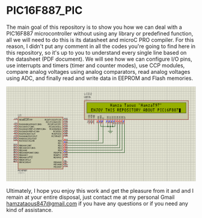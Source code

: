 # PIC16F887_PIC
The main goal of this repository is to show you how we can deal with a PIC16F887 microcontroller without using any library or predefined function, all we will need to do this is its datasheet and microC PRO compiler. For this reason, I didn't put any comment in all the codes you're going to find here in this repository, so it's up to you to understand every single line based on the datasheet (PDF document). We will see how we can configure I/O pins, use interrupts and timers (timer and counter modes), use CCP modules, compare analog voltages using analog comparators, read analog voltages using ADC, and finally read and write data in EEPROM and Flash memories.        

<img src='Enjoy.png'>

Ultimately, I hope you enjoy this work and get the pleasure from it and and I remain at your entire disposal, just contact me at my personal Gmail hamzataous847@gmail.com if you have any questions or if you need any kind of assistance.
